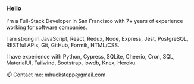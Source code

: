 ### Hello

I'm a Full-Stack Developer in San Francisco with 7+ years of experience working for software companies.

I am strong in JavaScript, React, Redux, Node, Express, Jest,  PostgreSQL, RESTful APIs, Git, GitHub, Formik, HTML/CSS.

I have experience with Python, Cypress, SQLite, Cheerio, Cron, SQL, MaterialUI, Tailwind, Bootstrap, lowdb, Knex, Heroku.

📫 Contact me: mhuckstepp@gmail.com
